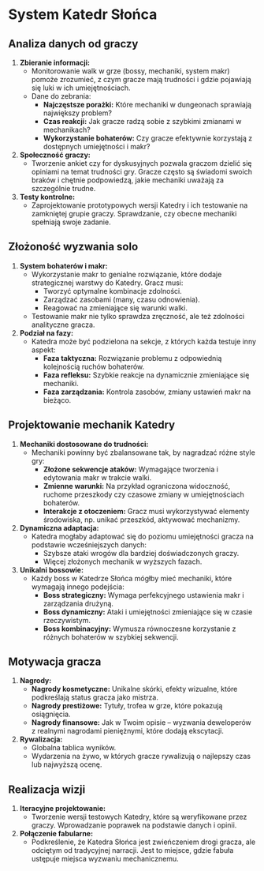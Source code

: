 # System Katedr Słońca

## Analiza danych od graczy

1. **Zbieranie informacji:**
   - Monitorowanie walk w grze (bossy, mechaniki, system makr) pomoże zrozumieć, z czym gracze mają trudności i gdzie pojawiają się luki w ich umiejętnościach.
   - Dane do zebrania:
     - **Najczęstsze porażki:** Które mechaniki w dungeonach sprawiają największy problem?
     - **Czas reakcji:** Jak gracze radzą sobie z szybkimi zmianami w mechanikach?
     - **Wykorzystanie bohaterów:** Czy gracze efektywnie korzystają z dostępnych umiejętności i makr?
2. **Społeczność graczy:**
   - Tworzenie ankiet czy for dyskusyjnych pozwala graczom dzielić się opiniami na temat trudności gry. Gracze często są świadomi swoich braków i chętnie podpowiedzą, jakie mechaniki uważają za szczególnie trudne.
3. **Testy kontrolne:**
   - Zaprojektowanie prototypowych wersji Katedry i ich testowanie na zamkniętej grupie graczy. Sprawdzanie, czy obecne mechaniki spełniają swoje zadanie.

## Złożoność wyzwania solo

1. **System bohaterów i makr:**
   - Wykorzystanie makr to genialne rozwiązanie, które dodaje strategicznej warstwy do Katedry. Gracz musi:
     - Tworzyć optymalne kombinacje zdolności.
     - Zarządzać zasobami (many, czasu odnowienia).
     - Reagować na zmieniające się warunki walki.
   - Testowanie makr nie tylko sprawdza zręczność, ale też zdolności analityczne gracza.
2. **Podział na fazy:**
   - Katedra może być podzielona na sekcje, z których każda testuje inny aspekt:
     - **Faza taktyczna:** Rozwiązanie problemu z odpowiednią kolejnością ruchów bohaterów.
     - **Faza refleksu:** Szybkie reakcje na dynamicznie zmieniające się mechaniki.
     - **Faza zarządzania:** Kontrola zasobów, zmiany ustawień makr na bieżąco.

## Projektowanie mechanik Katedry

1. **Mechaniki dostosowane do trudności:**
   - Mechaniki powinny być zbalansowane tak, by nagradzać różne style gry:
     - **Złożone sekwencje ataków:** Wymagające tworzenia i edytowania makr w trakcie walki.
     - **Zmienne warunki:** Na przykład ograniczona widoczność, ruchome przeszkody czy czasowe zmiany w umiejętnościach bohaterów.
     - **Interakcje z otoczeniem:** Gracz musi wykorzystywać elementy środowiska, np. unikać przeszkód, aktywować mechanizmy.
2. **Dynamiczna adaptacja:**
   - Katedra mogłaby adaptować się do poziomu umiejętności gracza na podstawie wcześniejszych danych:
     - Szybsze ataki wrogów dla bardziej doświadczonych graczy.
     - Więcej złożonych mechanik w wyższych fazach.
3. **Unikalni bossowie:**
   - Każdy boss w Katedrze Słońca mógłby mieć mechaniki, które wymagają innego podejścia:
     - **Boss strategiczny:** Wymaga perfekcyjnego ustawienia makr i zarządzania drużyną.
     - **Boss dynamiczny:** Ataki i umiejętności zmieniające się w czasie rzeczywistym.
     - **Boss kombinacyjny:** Wymusza równoczesne korzystanie z różnych bohaterów w szybkiej sekwencji.

## Motywacja gracza

1. **Nagrody:**
   - **Nagrody kosmetyczne:** Unikalne skórki, efekty wizualne, które podkreślają status gracza jako mistrza.
   - **Nagrody prestiżowe:** Tytuły, trofea w grze, które pokazują osiągnięcia.
   - **Nagrody finansowe:** Jak w Twoim opisie – wyzwania deweloperów z realnymi nagrodami pieniężnymi, które dodają ekscytacji.
2. **Rywalizacja:**
   - Globalna tablica wyników.
   - Wydarzenia na żywo, w których gracze rywalizują o najlepszy czas lub najwyższą ocenę.

## Realizacja wizji

1. **Iteracyjne projektowanie:**
   - Tworzenie wersji testowych Katedry, które są weryfikowane przez graczy. Wprowadzanie poprawek na podstawie danych i opinii.
2. **Połączenie fabularne:**
   - Podkreślenie, że Katedra Słońca jest zwieńczeniem drogi gracza, ale odciętym od tradycyjnej narracji. Jest to miejsce, gdzie fabuła ustępuje miejsca wyzwaniu mechanicznemu.
